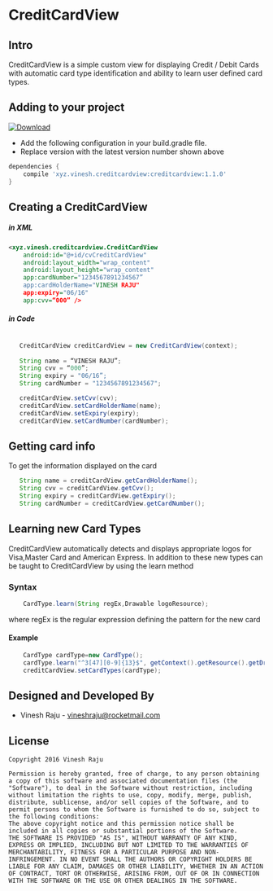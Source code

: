 # CreditCardView


Intro
------

CreditCardView is a simple custom view for displaying Credit / Debit Cards with automatic card type identification and ability to learn user defined card types. 

Adding to your project
------------------------

[ ![Download](https://api.bintray.com/packages/vineshraju/maven/CreditCardView/images/download.svg) ](https://bintray.com/vineshraju/maven/CreditCardView/_latestVersion)


- Add the following configuration in your build.gradle file.
- Replace version with the latest version number shown above

```gradle
dependencies {
	compile 'xyz.vinesh.creditcardview:creditcardview:1.1.0'
}
```


Creating a CreditCardView
--------------------------
##### in XML
```xml
<xyz.vinesh.creditcardview.CreditCardView 
	android:id="@+id/cvCreditCardView" 
	android:layout_width="wrap_content" 
	android:layout_height="wrap_content" 
	app:cardNumber="1234567891234567” 
	app:cardHolderName="VINESH RAJU" 
	app:expiry="06/16"
	app:cvv=“000” />

```

##### in Code

```java

   CreditCardView creditCardView = new CreditCardView(context);
   
   String name = “VINESH RAJU”;
   String cvv = “000”;
   String expiry = "06/16”;
   String cardNumber = "1234567891234567";

   creditCardView.setCvv(cvv);
   creditCardView.setCardHolderName(name);
   creditCardView.setExpiry(expiry);
   creditCardView.setCardNumber(cardNumber);

```

Getting card info
---------------------

To get the information displayed on the card

```java
   String name = creditCardView.getCardHolderName();
   String cvv = creditCardView.getCvv();
   String expiry = creditCardView.getExpiry();
   String cardNumber = creditCardView.getCardNumber();
```


Learning new Card Types
----------------------

CreditCardView automatically detects and displays appropriate logos for Visa,Master Card and American Express. In addition to these new types can be taught to CreditCardView by using the learn method

### Syntax

```java
	CardType.learn(String regEx,Drawable logoResource);
```
where regEx is the regular expression defining the pattern for the new card

#### Example

```java
	CardType cardType=new CardType();
	cardType.learn("^3[47][0-9]{13}$", getContext().getResource().getDrawable(R.drawable.am_ex_logo));
	creditCardView.setCardTypes(cardType);
```



Designed and Developed By
------------

* Vinesh Raju - <vineshraju@rocketmail.com>


License
--------
```
Copyright 2016 Vinesh Raju

Permission is hereby granted, free of charge, to any person obtaining a copy of this software and associated documentation files (the "Software"), to deal in the Software without restriction, including without limitation the rights to use, copy, modify, merge, publish, distribute, sublicense, and/or sell copies of the Software, and to permit persons to whom the Software is furnished to do so, subject to the following conditions:
The above copyright notice and this permission notice shall be included in all copies or substantial portions of the Software.
THE SOFTWARE IS PROVIDED "AS IS", WITHOUT WARRANTY OF ANY KIND, EXPRESS OR IMPLIED, INCLUDING BUT NOT LIMITED TO THE WARRANTIES OF MERCHANTABILITY, FITNESS FOR A PARTICULAR PURPOSE AND NON-INFRINGEMENT. IN NO EVENT SHALL THE AUTHORS OR COPYRIGHT HOLDERS BE LIABLE FOR ANY CLAIM, DAMAGES OR OTHER LIABILITY, WHETHER IN AN ACTION OF CONTRACT, TORT OR OTHERWISE, ARISING FROM, OUT OF OR IN CONNECTION WITH THE SOFTWARE OR THE USE OR OTHER DEALINGS IN THE SOFTWARE.
```
